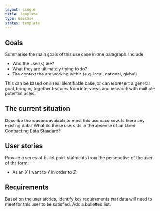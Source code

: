 ```yaml
---
layout: single
title: Template
type: usecase
status: template
---
```


## Goals

Summarise the main goals of this use case in one paragraph. Include:

* Who the user(s) are?
* What they are ultimately trying to do?
* The context the are working within (e.g. local, national, global)

This can be based on a real identifiable case, or can represent a general goal, bringing together features from interviews and research with multiple potential users.

## The current situation

Describe the reasons avaiable to meet this use case now. Is there any existing data? What do these users do in the absense of an Open Contracting Data Standard?

## User stories

Provide a series of bullet point statments from the persepctive of the user of the form:

* As an _X_ I want to _Y_ in order to _Z_

## Requirements

Based on the user stories, identify key requirements that data will need to meet for this user to be satisfied. Add a bulletted list.

